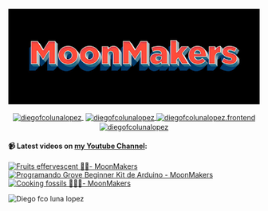 ![Hi 👋, I'm Diego Fco Luna lopez, A passionate frontend developer 👨‍💻 from Hidalgo, Mexico 🇲🇽 ](./src/Banner_Github.jpeg)

<p align="center">
   <a href="https://youtube.com/moonmakers" target="blank" style='margin-right:4px'>
    <img align="center" src="https://cdn.jsdelivr.net/npm/simple-icons@3.0.1/icons/youtube.svg" alt="diegofcolunalopez" height="28px" width="28px" />
  </a>
  <a href="https://twitter.com/DiegoFr60708711" target="blank">
    <img align="center" src="https://cdn.jsdelivr.net/npm/simple-icons@3.0.1/icons/twitter.svg" alt="diegofcolunalopez" height="28px" width="28px" />
  </a>
  <a href="https://fb.com/DiegoFcoLuna" target="blank">
    <img align="center" src="https://cdn.jsdelivr.net/npm/simple-icons@3.0.1/icons/facebook.svg" alt="diegofcolunalopez.frontend" height="28px" width="28px" />
  </a>
  <a href="https://instagram.com/diegofcolunalopez" target="blank">
    <img align="center" src="https://cdn.jsdelivr.net/npm/simple-icons@3.0.1/icons/instagram.svg" alt="diegofcolunalopez" height="28px" width="28px" />
  </a>
</p>

#### 📹 Latest videos on [my Youtube Channel](https://youtube.com/moonmakers):

  <a href='https://www.youtube.com/watch?v=744woql3xsI' target='_blank'>
    <img width='30%' src='https://img.youtube.com/vi/744woql3xsI/mqdefault.jpg' alt='Fruits effervescent 🧪🍎- MoonMakers' />
  </a>
  <a href='https://www.youtube.com/watch?v=JrQnZMk6MA0' target='_blank'>
    <img width='30%' src='https://img.youtube.com/vi/JrQnZMk6MA0/mqdefault.jpg' alt='Programando Grove Beginner Kit de Arduino - MoonMakers' />
  </a>
  <a href='https://www.youtube.com/watch?v=GSd6-rd2Uig' target='_blank'>
    <img width='30%' src='https://img.youtube.com/vi/GSd6-rd2Uig/mqdefault.jpg' alt='Cooking fossils 🦖🧑‍🍳- MoonMakers' />
  </a>


![Diego fco luna lopez](https://github-readme-stats.vercel.app/api?username=Diego-Luna&show_icons=true&title_color=fff&icon_color=79ff97&text_color=9f9f9f&bg_color=151515)
